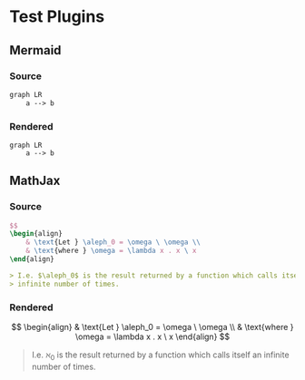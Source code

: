 # Test Plugins

## Mermaid

### Source

```mmd
graph LR
    a --> b
```

### Rendered

```mermaid
graph LR
    a --> b
```

## MathJax

### Source

```latex
$$
\begin{align}
    & \text{Let } \aleph_0 = \omega \ \omega \\
    & \text{where } \omega = \lambda x . x \ x
\end{align}
```

```markdown
> I.e. $\aleph_0$ is the result returned by a function which calls itself an
> infinite number of times.
```

### Rendered

$$
\begin{align}
    & \text{Let } \aleph_0 = \omega \ \omega \\
    & \text{where } \omega = \lambda x . x \ x
\end{align}
$$

> I.e. $\aleph_0$ is the result returned by a function which calls itself an
> infinite number of times.

